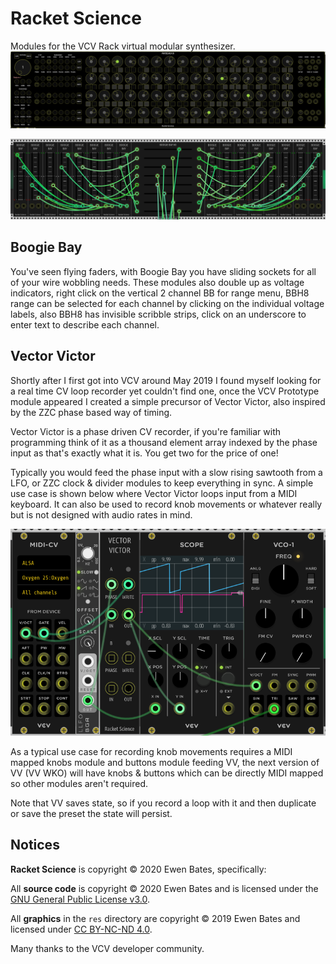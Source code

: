 # Racket Science
Modules for the VCV Rack virtual modular synthesizer.
![](./img/fido3.png)

![](./img/boogie.png)

## Boogie Bay

You've seen flying faders, with Boogie Bay you have sliding sockets for all of your wire wobbling needs.
These modules also double up as voltage indicators, right click on the vertical 2 channel BB for range menu, BBH8 range can be selected for each channel by clicking on the individual voltage labels, also BBH8 has invisible scribble strips, click on an underscore to enter text to describe each channel.

## Vector Victor

Shortly after I first got into VCV around May 2019 I found myself looking for a real time CV loop recorder yet couldn't find one, once the VCV Prototype module appeared I created a simple precursor of Vector Victor, also inspired by the ZZC phase based way of timing.

Vector Victor is a phase driven CV recorder, if you're familiar with programming think of it as a thousand element array indexed by the phase input as that's exactly what it is.  You get two for the price of one!

Typically you would feed the phase input with a slow rising sawtooth from a LFO, or ZZC clock & divider modules to keep everything in sync.  A simple use case is shown below where Vector Victor loops input from a MIDI keyboard.  It can also be used to record knob movements or whatever really but is not designed with audio rates in mind.

![](./img/RSVectorVictor.png)

As a typical use case for recording knob movements requires a MIDI mapped knobs module and buttons module feeding VV, the next version of VV (VV WKO) will have knobs & buttons which can be directly MIDI mapped so other modules aren't required.

Note that VV saves state, so if you record a loop with it and then duplicate or save the preset the state will persist.



## Notices

**Racket Science** is copyright © 2020 Ewen Bates, specifically:

All **source code** is copyright © 2020 Ewen Bates and is licensed under the [GNU General Public License v3.0](gpl-3.0.txt).

All **graphics** in the `res` directory are copyright © 2019 Ewen Bates and licensed under [CC BY-NC-ND 4.0](https://creativecommons.org/licenses/by-nc-nd/4.0/).

Many thanks to the VCV developer community.
